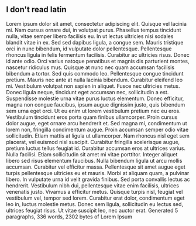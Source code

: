 ## I don't read latin

Lorem ipsum dolor sit amet, consectetur adipiscing elit. Quisque vel lacinia mi. Nam cursus ornare dui, in volutpat purus. Phasellus tempus tincidunt nulla, vitae semper libero facilisis eu. In ut lectus ultricies nisi sodales blandit vitae in ex. Sed sed dapibus ligula, a congue sem. Mauris tristique orci in nunc bibendum, id vulputate dolor pellentesque. Pellentesque rhoncus ligula in felis fermentum facilisis. Curabitur ac ultricies risus. Donec id ante odio. Orci varius natoque penatibus et magnis dis parturient montes, nascetur ridiculus mus. Quisque at nunc nec quam accumsan facilisis bibendum a tortor. Sed quis commodo leo. Pellentesque congue tincidunt pretium. Mauris nec ante at nulla lacinia bibendum. Curabitur eleifend leo mi. Vestibulum volutpat non sapien in aliquet. Fusce nec ultricies metus. Donec ligula neque, tincidunt eget accumsan nec, sollicitudin a est. Suspendisse molestie urna vitae purus luctus elementum. Donec efficitur, magna non congue faucibus, ipsum augue dignissim justo, quis bibendum sem urna eget orci. Ut eu enim ut lorem vestibulum pretium nec eu eros. Vestibulum tincidunt eros porta quam finibus ullamcorper. Proin cursus dolor augue, eget ornare arcu hendrerit et. Sed magna mi, condimentum ut lorem non, fringilla condimentum augue. Proin accumsan semper odio vitae sollicitudin. Etiam mattis at ligula ut ullamcorper. Nam rhoncus nisl eget sem placerat, vel euismod nisl suscipit. Curabitur fringilla scelerisque augue, pretium luctus tellus feugiat id. Curabitur accumsan eros at ultrices varius. Nulla facilisi. Etiam sollicitudin sit amet mi vitae porttitor. Integer aliquet libero sed risus elementum faucibus. Nulla bibendum ligula ut arcu mollis accumsan. Curabitur vel efficitur massa. Pellentesque sit amet augue eget turpis pellentesque ultricies eu et mauris. Morbi at aliquam quam, a pulvinar libero. In vulputate urna id velit gravida finibus. Sed porta convallis lectus ac hendrerit. Vestibulum nibh dui, pellentesque vitae enim facilisis, ultrices venenatis justo. Vivamus a efficitur metus. Quisque turpis nisl, feugiat vel vestibulum vel, tempor sed lorem. Curabitur erat dolor, condimentum eget leo in, luctus molestie metus. Donec sem ligula, sollicitudin eu lectus sed, ultrices feugiat risus. Ut vitae suscipit leo, nec auctor erat. Generated 5 paragraphs, 336 words, 2302 bytes of Lorem Ipsum

 
